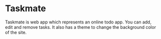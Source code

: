 # Taskmate
Taskmate is web app which represents an online todo app. You can add, edit and remove tasks. It also has a theme to change the background color of the site.
